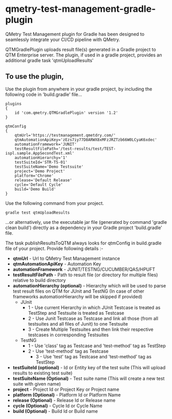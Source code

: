 # qmetry-test-management-gradle-plugin
QMetry Test Management plugin for Gradle has been designed to seamlessly integrate your CI/CD pipeline with QMetry.

QTMGradlePlugin uploads result file(s) generated in a Gradle project to QTM Enterprise server. The plugin, if used in a gradle project, provides an additional gradle task 'qtmUploadResults'

## To use the plugin,

Use the plugin from anywhere in your gradle project, by including the following code in 'build.gradle' file...
```
plugins
{
    id 'com.qmetry.QTMGradlePlugin' version '1.2'
}

qtmConfig
{
	qtmUrl='https://testmanagement.qmetdry.com/'
	qtmAutomationApiKey='zEzs7iy77D8ARWX8xMFzJRZTzb66W0LCyaK6xdec'
	automationFramework='JUNIT'
	testResultFilePath='/test-results/test/TEST-ispl.sample.AppSecondTest.xml'
	automationHierarchy='1'
	testSuiteId='STR-TS-01'
	testSuiteName='Demo Testsuite'
	project='Demo Project'
	platform='Chrome'
	release='Default Release'
	cycle='Default Cycle'
	build='Demo Build'
}

```

Use the following command from your project.
```
gradle test qtmUploadResults
```

...or alternatively, use the executable jar file (generated by command 'gradle clean build') directly as a dependency in your Gradle project 'build.gradle' file.

The task publishResultsToQTM always looks for qtmConfig in build.gradle file of your project. Provide following details :-

* **qtmUrl** - Url to QMetry Test Management instance
* **qtmAutomationApiKey** - Automation Key
* **automationFramework** - JUNIT/TESTNG/CUCUMBER/QAS/HPUFT
* **testResultFilePath** - Path to result file (or directory for multiple files) relative to build directory
* **automationHierarchy (optional)** - Hierarchy which will be used to parse test result files on QTM for JUnit and TestNG (In case of other frameworks automationHierarchy will be skipped if provided)
  * JUnit 
    * 1 - Use current Hierarchy in which JUnit Testcase is treated as TestStep and Testsuite is treated as Testcase
    * 2 - Use Junit Testcase as Testcase and link all those (from all testsuites and all files of Junit) to one Testsuite
    * 3 - Create Multiple Testsuites and then link their respective testcases in corresponding Testsuites
  * TestNG
    * 1 - Use 'class' tag as Testcase and 'test-method' tag as TestStep
    * 2 - Use 'test-method' tag as Testcase
		* 3 - Use 'test' tag as Testcase and 'test-method' tag as TestStep
* **testSuiteId (optional)** - Id or Entity key of the test suite (This will upload results to existing test suite)
* **testSuiteName (Optional)** - Test suite name (This will create a new test suite with given name)
* **project** - Project Id or Project Key or Project name
* **platform (Optional)** - Platform Id or Platform Name
* **release (Optional)** - Release Id or Release name
* **cycle (Optional)** - Cycle Id or Cycle Name
* **build (Optional)** - Build Id or Build name